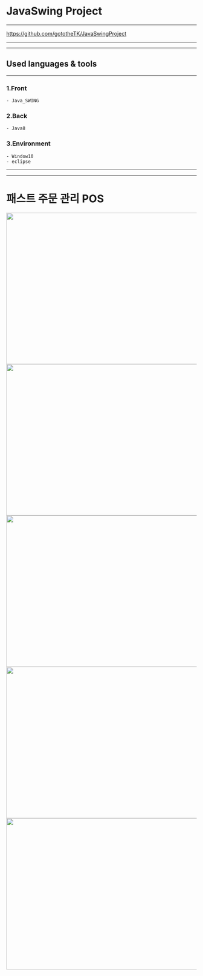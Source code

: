 # JavaSwing Project

---

https://github.com/gototheTK/JavaSwingProject

---

---

## Used languages & tools

---

### 1.Front

    - Java_SWING

### 2.Back

    - Java8

### 3.Environment

    - Window10
    - eclipse

---

---

# 패스트 주문 관리 POS

<img src="https://github.com/gototheTK/JavaSwingProject/blob/master/%EC%BA%A1%EC%B3%90%EC%98%81%EC%83%8112.gif?raw=true" width="700" height="400"> <br>
<img src="https://github.com/gototheTK/JavaSwingProject/blob/master/%EC%BA%A1%EC%B3%90%EC%98%81%EC%83%812.gif?raw=true.gif" width="700" height="400"> <br>
<img src="https://github.com/gototheTK/JavaSwingProject/blob/master/%EC%BA%A1%EC%B3%90%EC%98%81%EC%83%813.gif?raw=true.gif" width="700" height="400"> <br>
<img src="https://github.com/gototheTK/JavaSwingProject/blob/master/%EC%BA%A1%EC%B2%98%EC%98%81%EC%83%814.png?raw=true" width="700" height="400"> <br>
<img src="https://github.com/gototheTK/JavaSwingProject/blob/master/%EC%BA%A1%EC%B2%98%EC%98%81%EC%83%815.png?raw=true" width="700" height="400"> <br>
